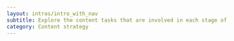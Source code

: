 ```yaml
---
layout: intros/intro_with_nav
subtitle: Explore the content tasks that are involved in each stage of the content lifecycle. Then match the skills you need to execute those tasks in your agency. 
category: Content strategy
---
```

